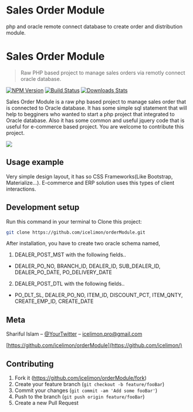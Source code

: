# Sales Order Module
php and oracle remote connect database to create order and distribution module.

# Sales Order Module
> Raw PHP based project to manage sales orders via remotly connect oracle database. 

[![NPM Version][npm-image]][npm-url]
[![Build Status][travis-image]][travis-url]
[![Downloads Stats][npm-downloads]][npm-url]

Sales Order Module is a raw php based project to manage sales order that is connected to Oracle database. It has some simple sql statement that will help to begginers who wanted to start a php project that integrated to Oracle database. Also it has some common and useful jquery code that is useful for e-commerce based project. You are welcome to contribute this project.  

![](header.png)


## Usage example

Very simple design layout, it has so CSS Frameworks(Like Bootstrap, Materialize...). E-commerce and ERP solution uses this types of client interactions. 


## Development setup

Run this command in your terminal to Clone this project:

```sh
git clone https://github.com/icelimon/orderModule.git
```

After installation, you have to create two oracle schema named, 
1. DEALER_POST_MST with the following fields..
 - DEALER_PO_NO, BRANCH_ID, DEALER_ID, SUB_DEALER_ID, DEALER_PO_DATE, PO_DELIVERY_DATE

2. DEALER_POST_DTL with the following fields..
 - PO_DLT_SL, DEALER_PO_NO, ITEM_ID, DISCOUNT_PCT, ITEM_QNTY, CREATE_EMP_ID, CREATE_DATE

## Meta

Shariful Islam – [@YourTwitter](https://twitter.com/icelimonbd) – icelimon.pro@gmail.com


[https://github.com/icelimon/orderModule](https://github.com/icelimon/)

## Contributing

1. Fork it (<https://github.com/icelimon/orderModule/fork>)
2. Create your feature branch (`git checkout -b feature/fooBar`)
3. Commit your changes (`git commit -am 'Add some fooBar'`)
4. Push to the branch (`git push origin feature/fooBar`)
5. Create a new Pull Request

<!-- Markdown link & img dfn's -->
[npm-image]: https://img.shields.io/npm/v/datadog-metrics.svg?style=flat-square
[npm-url]: https://npmjs.org/package/datadog-metrics
[npm-downloads]: https://img.shields.io/npm/dm/datadog-metrics.svg?style=flat-square
[travis-image]: https://img.shields.io/travis/dbader/node-datadog-metrics/master.svg?style=flat-square
[travis-url]: https://travis-ci.org/dbader/node-datadog-metrics
